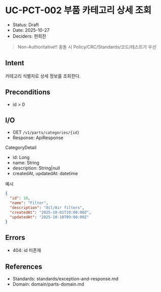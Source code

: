# UC-PCT-002 부품 카테고리 상세 조회

- Status: Draft
- Date: 2025-10-27
- Deciders: 현희찬

> Non-Authoritative!! 충돌 시 Policy/CRC/Standards/코드/테스트가 우선

## Intent
카테고리 식별자로 상세 정보를 조회한다.

## Preconditions
- id > 0

## I/O
- GET `/v1/parts/categories/{id}`
- Response: ApiResponse<CategoryDetail>

CategoryDetail
- id: Long
- name: String
- description: String|null
- createdAt, updatedAt: datetime

예시
```json
{
  "id": 10,
  "name": "Filter",
  "description": "Oil/Air filters",
  "createdAt": "2025-10-01T10:00:00Z",
  "updatedAt": "2025-10-10T09:00:00Z"
}
```

## Errors
- 404: id 미존재

## References
- Standards: standards/exception-and-response.md
- Domain: domain/parts-domain.md
